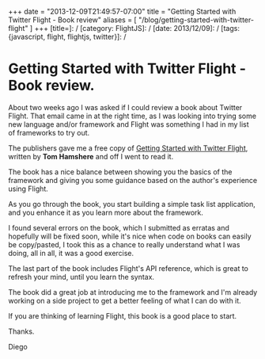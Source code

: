 +++
date = "2013-12-09T21:49:57-07:00"
title = "Getting Started with Twitter Flight - Book review"
aliases = [
	"/blog/getting-started-with-twitter-flight"
]
+++
[title=]: /
[category: FlightJS]: /
[date: 2013/12/09]: /
[tags: {javascript, flight, flightjs, twitter}]: /


# Getting Started with Twitter Flight - Book review.

About two weeks ago I was asked if I could review a book about Twitter Flight. That email came in at the right time, as I was looking into trying some new language and/or framework and Flight was something I had in my list of frameworks to try out.

The publishers gave me a free copy of [Getting Started with Twitter Flight](http://www.packtpub.com/getting-started-with-twitter-flight/book), written by **Tom Hamshere** and off I went to read it.

The book has a nice balance between showing you the basics of the framework and giving you some guidance based on the author's experience using Flight.

As you go through the book, you start building a simple task list application, and you enhance it as you learn more about the framework.

I found several errors on the book, which I submitted as erratas and hopefully will be fixed soon, while it's nice when code on books can easily be copy/pasted, I took this as a chance to really understand what I was doing, all in all, it was a good exercise.

The last part of the book includes Flight's API reference, which is great to refresh your mind, until you learn the syntax.

The book did a great job at introducing me to the framework and I'm already working on a side project to get a better feeling of what I can do with it.

If you are thinking of learning Flight, this book is a good place to start.

Thanks.

  Diego
